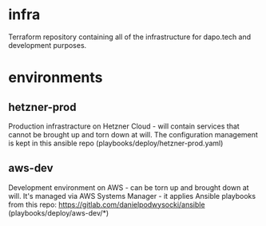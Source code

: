 # infra

Terraform repository containing all of the infrastructure for dapo.tech and development purposes.

# environments

## hetzner-prod

Production infrastracture on Hetzner Cloud - will contain services that cannot be brought up and torn down at will.
The configuration management is kept in this ansible repo (playbooks/deploy/hetzner-prod.yaml)

## aws-dev

Development environment on AWS - can be torn up and brought down at will.
It's managed via AWS Systems Manager - it applies Ansible playbooks from this repo: https://gitlab.com/danielpodwysocki/ansible
(playbooks/deploy/aws-dev/*)



